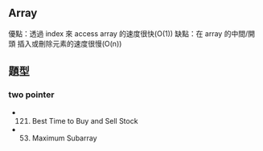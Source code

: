 ## Array

優點：透過 index 來 access array 的速度很快(O(1))
缺點：在 array 的中間/開頭 插入或刪除元素的速度很慢(O(n))

## 題型

### two pointer

- 121. Best Time to Buy and Sell Stock
- 53. Maximum Subarray
